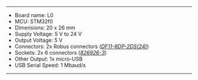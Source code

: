 ---

 - Board name: L0
 - MCU: STM32f0
 - Dimensions: 20 x 26 mm
 - Supply Voltage: 5 V to 24 V
 - Output Voltage: 5 V
 - Connectors: 2x Robus connectors (<a href="https://octopart.com/df11-8dp-2ds%2824%29-hirose-39521447" target="_blank">*DF11-8DP-2DS(24)*</a>)
 - Sockets: 2x 6 connectors (<a href="https://octopart.com/826926-3-te+connectivity-40939547" target="_blank">*826926-3*</a>) 
 - Other Output: 1x micro-USB
 - USB Serial Speed: 1 Mbaud/s
 
--- 